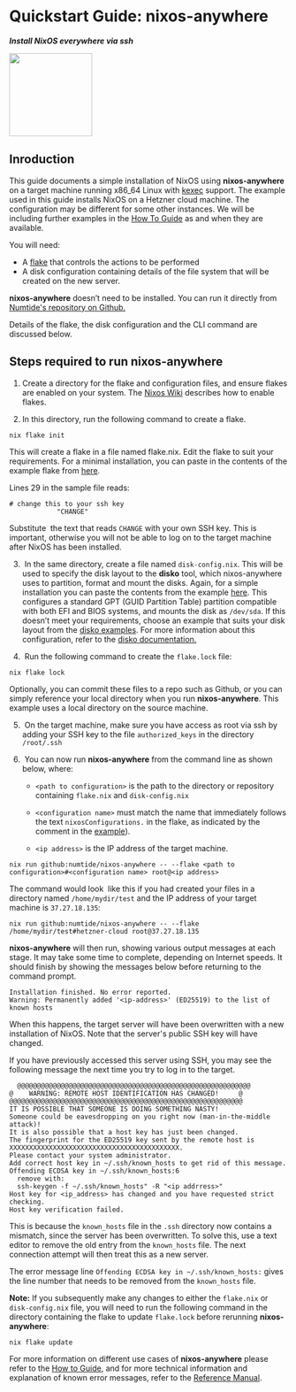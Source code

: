 # Quickstart Guide: nixos-anywhere

**_Install NixOS everywhere via ssh_**

<img src="https://raw.githubusercontent.com/numtide/nixos-anywhere/main/docs/logo.png" width="150" height="150">

## Inroduction

This guide documents a simple installation of NixOS using **nixos-anywhere** on a target machine running x86_64 Linux with [kexec](https://man7.org/linux/man-pages/man8/kexec.8.html) support. The example used in this guide installs NixOS on a Hetzner cloud machine. The configuration may be different for some other instances. We will be including further examples in the [How To Guide](./howtos.md) as and when they are available.

You will need:

- A [flake](https://nixos.wiki/wiki/Flakes) that controls the actions to be performed
- A disk configuration containing details of the file system that will be created on the new server.

**nixos-anywhere** doesn’t need to be installed. You can run it directly from [Numtide's repository on Github.](https://github.com/numtide/nixos-anywhere)

Details of the flake, the disk configuration and the CLI command are discussed below.

## Steps required to run nixos-anywhere

1. Create a directory for the flake and configuration files, and ensure flakes are enabled on your system. The [Nixos Wiki](https://nixos.wiki/wiki/Flakes#enable-flakes) describes how to enable flakes.

1. In this directory, run the following command to create a flake.

```
nix flake init
```

This will create a flake in a file named flake.nix. Edit the flake to suit your requirements. For a minimal installation, you can paste in the contents of the example flake from [here](https://github.com/numtide/nixos-anywhere-examples/blob/main/flake.nix).

Lines 29 in the sample file reads:

```
# change this to your ssh key
            "CHANGE"
```

Substitute  the text that reads ``CHANGE`` with your own SSH key. This is important, otherwise you will not be able to log on to the target machine after NixOS has been installed.

3.  In the same directory, create a file named `disk-config.nix`. This will be used to specify the disk layout to the **disko** tool, which nixos-anywhere uses to partition, format and mount the disks. Again, for a simple installation you can paste the contents from the example [here](https://github.com/numtide/nixos-anywhere-examples/blob/main/disk-config.nix). This configures a standard GPT (GUID Partition Table) partition compatible with both EFI and BIOS systems, and mounts the disk as `/dev/sda`. If this doesn’t meet your requirements, choose an example that suits your disk layout from the [disko examples](https://github.com/nix-community/disko/tree/master/example). For more information about this configuration, refer to the [disko documentation.](https://github.com/nix-community/disko)

4.  Run the following command to create the `flake.lock` file:

```
nix flake lock
```

Optionally, you can commit these files to a repo such as Github, or you can simply reference your local directory when you run **nixos-anywhere**. This example uses a local directory on the source machine.

5.  On the target machine, make sure you have access as root via ssh by adding your SSH key to the file `authorized_keys` in the directory `/root/.ssh`

6.  You can now run **nixos-anywhere**  from the command line as shown below, where:
   
   - `<path to configuration>` is the path to the directory or repository containing `flake.nix` and `disk-config.nix`
   
   - `<configuration name>` must match the name that immediately follows the text `nixosConfigurations.` in the flake, as indicated by the comment in the [example](https://github.com/numtide/nixos-anywhere-examples/blob/main/flake.nix)).
   
   - `<ip address>` is the IP address of the target machine.

```
nix run github:numtide/nixos-anywhere -- --flake <path to configuration>#<configuration name> root@<ip address>
```

The command would look  like this if you had created your files in a directory named `/home/mydir/test` and the IP address of your target machine is `37.27.18.135`:

```
nix run github:numtide/nixos-anywhere -- --flake /home/mydir/test#hetzner-cloud root@37.27.18.135
```

**nixos-anywhere** will then run, showing various output messages at each stage. It may take some time to complete, depending on Internet speeds. It should finish by showing the messages below before returning to the command prompt.

```
Installation finished. No error reported.
Warning: Permanently added '<ip-address>' (ED25519) to the list of known hosts
```

When this happens, the target server will have been overwritten with a new installation of NixOS. Note that the server's public SSH key will have changed.

If you have previously accessed this server using SSH, you may see the following message the next time you try to log in to the target.

```
  @@@@@@@@@@@@@@@@@@@@@@@@@@@@@@@@@@@@@@@@@@@@@@@@@@@@@@@@@@@
@    WARNING: REMOTE HOST IDENTIFICATION HAS CHANGED!     @
@@@@@@@@@@@@@@@@@@@@@@@@@@@@@@@@@@@@@@@@@@@@@@@@@@@@@@@@@@@
IT IS POSSIBLE THAT SOMEONE IS DOING SOMETHING NASTY!
Someone could be eavesdropping on you right now (man-in-the-middle attack)!
It is also possible that a host key has just been changed.
The fingerprint for the ED25519 key sent by the remote host is
XXXXXXXXXXXXXXXXXXXXXXXXXXXXXXXXXXXXXXXXXXX.
Please contact your system administrator.
Add correct host key in ~/.ssh/known_hosts to get rid of this message.
Offending ECDSA key in ~/.ssh/known_hosts:6
  remove with:
  ssh-keygen -f ~/.ssh/known_hosts" -R "<ip addrress>"
Host key for <ip_address> has changed and you have requested strict checking.
Host key verification failed.
```

This is because the `known_hosts` file in the `.ssh` directory now contains a mismatch, since the server has been overwritten. To solve this, use a text editor to remove the old entry from the `known_hosts` file. The next connection attempt will then treat this as a new server.

The error message line `Offending ECDSA key in ~/.ssh/known_hosts:` gives the line number that needs to be removed from the `known_hosts` file.

**Note:** If you subsequently make any changes to either the `flake.nix` or `disk-config.nix` file, you will need to run the following command in the directory containing the flake to update `flake.lock` before rerunning **nixos-anywhere**:

```
nix flake update
```

For more information on different use cases of **nixos-anywhere** please refer to the [How to Guide](./howtos.md), and for more technical information and explanation of known error messages, refer to the [Reference Manual](./reference.md).
